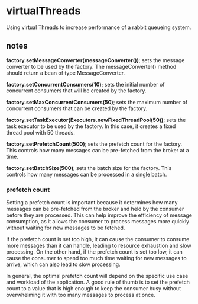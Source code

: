 # virtualThreads
Using virtual Threads to increase performance of a rabbit queueing system.


## notes

**factory.setMessageConverter(messageConverter())**; sets the message converter to be used by the factory. The messageConverter() method should return a bean of type MessageConverter.

**factory.setConcurrentConsumers(10)**; sets the initial number of concurrent consumers that will be created by the factory.

**factory.setMaxConcurrentConsumers(50)**; sets the maximum number of concurrent consumers that can be created by the factory.

**factory.setTaskExecutor(Executors.newFixedThreadPool(50))**; sets the task executor to be used by the factory. In this case, it creates a fixed thread pool with 50 threads.

**factory.setPrefetchCount(500)**; sets the prefetch count for the factory. This controls how many messages can be pre-fetched from the broker at a time.

**factory.setBatchSize(500)**; sets the batch size for the factory. This controls how many messages can be processed in a single batch.

### prefetch count
Setting a prefetch count is important because it determines how many messages can be pre-fetched from the broker and held by the consumer before they are processed. This can help improve the efficiency of message consumption, as it allows the consumer to process messages more quickly without waiting for new messages to be fetched.

If the prefetch count is set too high, it can cause the consumer to consume more messages than it can handle, leading to resource exhaustion and slow processing. On the other hand, if the prefetch count is set too low, it can cause the consumer to spend too much time waiting for new messages to arrive, which can also lead to slow processing.

In general, the optimal prefetch count will depend on the specific use case and workload of the application. A good rule of thumb is to set the prefetch count to a value that is high enough to keep the consumer busy without overwhelming it with too many messages to process at once.
